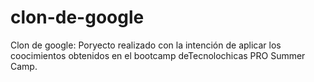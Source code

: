 # clon-de-google
Clon de google: Poryecto realizado con la intención de aplicar los coocimientos obtenidos en el bootcamp deTecnolochicas PRO Summer Camp.

